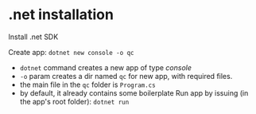 # .net installation


Install .net SDK

Create app: `dotnet new console -o qc`
  - `dotnet` command creates a new app of type *console*
  - `-o` param creates a dir named `qc` for new app, with required files.
  - the main file in the `qc` folder is `Program.cs`
  - by default, it already contains some boilerplate
Run app by issuing (in the app's root folder): `dotnet run`
